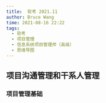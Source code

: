 ```yaml
---
title:  软考 2021.11
author: Bruce Wang
time: 2021-08-16 22:22
tags:
  - 软考
  - 项目管理
  - 信息系统项目管理师（高级）
  - 思维导图
---
```

## 项目沟通管理和干系人管理

### 项目管理基础
